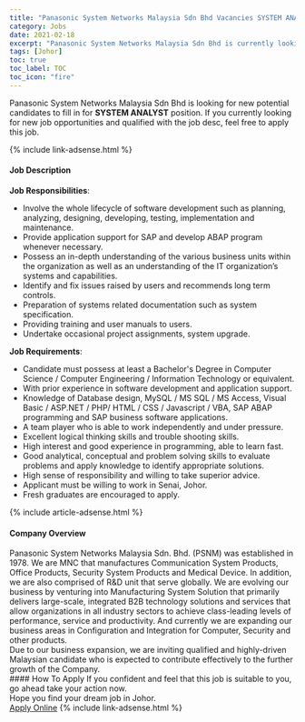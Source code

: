 ```yaml
---
title: "Panasonic System Networks Malaysia Sdn Bhd Vacancies SYSTEM ANALYST" 
category: Jobs 
date: 2021-02-18 
excerpt: "Panasonic System Networks Malaysia Sdn Bhd is currently looking for suitable person to fill in the SYSTEM ANALYST which based in Johor" 
tags: [Johor] 
toc: true 
toc_label: TOC 
toc_icon: "fire" 
--- 
```


<p>Panasonic System Networks Malaysia Sdn Bhd is looking for new potential candidates to fill in for <b>SYSTEM ANALYST</b> position. If you currently looking for new job opportunities and qualified with the job desc, feel free to apply this job.
</p>{% include link-adsense.html %} 
<div><div><h4>Job Description</h4></div><div><div><span><div><div><div><strong>Job Responsibilities</strong>:</div><ul><li>Involve the whole lifecycle of software development such as planning, analyzing, designing, developing, testing, implementation and maintenance.</li><li>Provide application support for SAP and develop ABAP program whenever necessary.</li><li>Possess an in-depth understanding of the various business units within the organization as well as an understanding of the IT organization&#8217;s systems and capabilities.</li><li>Identify and fix issues raised by users and recommends long term controls.</li><li>Preparation of systems related documentation such as system specification.</li><li>Providing training and user manuals to users.</li><li>Undertake occasional project assignments, system upgrade.</li></ul></div><div><strong>Job Requirements</strong>:</div><div><ul><li>Candidate must possess at least a Bachelor's Degree in Computer Science / Computer Engineering / Information Technology or equivalent.</li><li>With prior experience in software development and application support.</li><li>Knowledge of Database design, MySQL / MS SQL / MS Access, Visual Basic / ASP.NET / PHP/ HTML / CSS / Javascript / VBA, SAP ABAP programming and SAP business software applications.</li><li>A team player who is able to work independently and under pressure.</li><li>Excellent logical thinking skills and trouble shooting skills.</li><li>High interest and good experience in programming, able to learn fast.</li><li>Good analytical, conceptual and problem solving skills to evaluate problems and apply knowledge to identify appropriate solutions.</li><li>High sense of responsibility and willing to take superior advice.</li><li>Applicant must be willing to work in Senai, Johor.</li><li>Fresh graduates are encouraged to apply.</li></ul></div></div></span></div></div></div> 
{% include article-adsense.html %} 
<div><div><h4>Company Overview</h4></div><div><div><span><div><div>
	Panasonic System Networks Malaysia Sdn. Bhd. (PSNM) was established in 1978. We are MNC that manufactures Communication System Products, Office Products, Security System Products and Medical Device. In addition, we are also comprised of R&amp;D unit that serve globally. We are evolving our business by venturing into Manufacturing System Solution that primarily delivers large-scale, integrated B2B technology solutions and services that allow organizations in all industry sectors to achieve class-leading levels of performance, service and productivity. And currently we are expanding our business areas in Configuration and Integration for Computer, Security and other products.<br>
	Due to our business expansion, we are inviting qualified and highly-driven Malaysian candidate who is expected to contribute effectively to the further growth of the Company.</div></div></span></div></div></div> 
#### How To Apply 
If you confident and feel that this job is suitable to you, go ahead take your action now. <br/> 
Hope you find your dream job in Johor. <br/> 
<a href="https://www.jobstreet.com.my/en/job/system-analyst-4484900?jobId=jobstreet-my-job-4484900&" class="btn btn--info" target="_blank" rel="nofollow noopenner">Apply Online</a> 
{% include link-adsense.html %} 